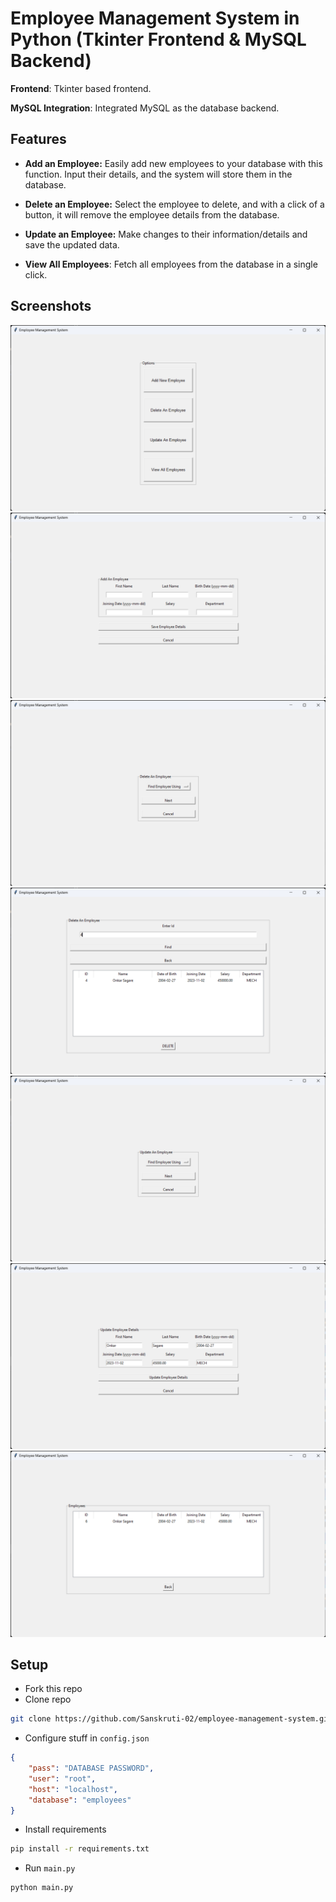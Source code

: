 
# Employee Management System in Python (Tkinter Frontend & MySQL Backend)

**Frontend**: Tkinter based frontend.

**MySQL Integration**: Integrated MySQL as the database backend.

## Features

- **Add an Employee:** Easily add new employees to your database with this function. Input their details, and the system will store them in the database.

- **Delete an Employee:** Select the employee to delete, and with a click of a button, it will remove the employee details from the database.

- **Update an Employee:** Make changes to their information/details and save the updated data.

- **View All Employees**: Fetch all employees from the database in a single click.

## Screenshots

![App Screenshot](https://github.com/OnkarSagare27/employee-management-mysql/blob/master/screenshots/home_screeen.png)
![App Screenshot](https://github.com/OnkarSagare27/employee-management-mysql/blob/master/screenshots/add_an_employee.png)
![App Screenshot](https://github.com/OnkarSagare27/employee-management-mysql/blob/master/screenshots/delete_an_employee.png)
![App Screenshot](https://github.com/OnkarSagare27/employee-management-mysql/blob/master/screenshots/delete_an_employee_2.png)
![App Screenshot](https://github.com/OnkarSagare27/employee-management-mysql/blob/master/screenshots/update_an_employee.png)
![App Screenshot](https://github.com/OnkarSagare27/employee-management-mysql/blob/master/screenshots/update_an_employee_2.png)
![App Screenshot](https://github.com/OnkarSagare27/employee-management-mysql/blob/master/screenshots/view_all_employee.png)

## Setup
- Fork this repo
- Clone repo
```sh
git clone https://github.com/Sanskruti-02/employee-management-system.git
```
- Configure stuff in ``config.json``
```json
{
    "pass": "DATABASE PASSWORD",
    "user": "root",
    "host": "localhost",
    "database": "employees"
}
```
- Install requirements
```sh
pip install -r requirements.txt
```
- Run ``main.py``
```sh
python main.py
```
